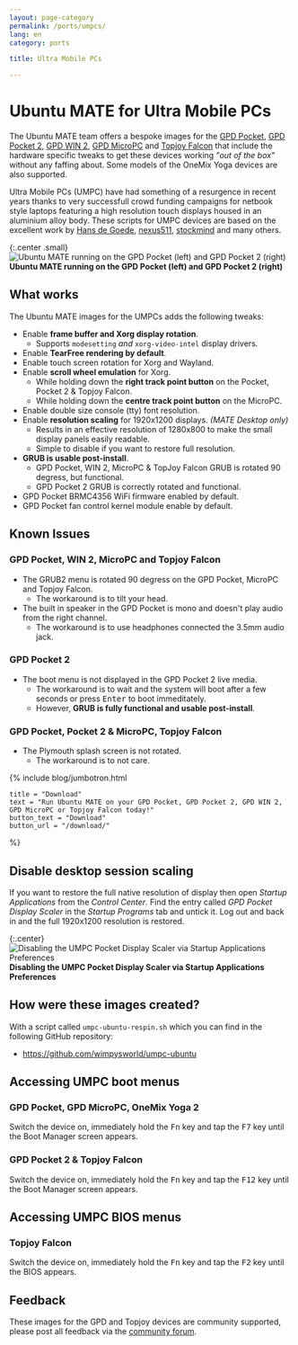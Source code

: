 ```yaml
---
layout: page-category
permalink: /ports/umpcs/
lang: en
category: ports

title: Ultra Mobile PCs

---
```


# Ubuntu MATE for Ultra Mobile PCs

The Ubuntu MATE team offers a bespoke images for the
[GPD Pocket](https://www.gpd.hk/gpdpocket),
[GPD Pocket 2](https://www.gpd.hk/gpdpocket2),
[GPD WIN 2](https://www.gpd.hk/gdpwin2),
[GPD MicroPC](https://www.gpd.hk/gpdmicropc) and
[Topjoy Falcon](https://www.kickstarter.com/projects/440069565/falcon-worlds-first-8-inch-2-in-1-laptop)
that include the hardware specific tweaks to get these devices working
*"out of the box"* without any faffing about. Some models of the OneMix
Yoga devices are also supported.

Ultra Mobile PCs (UMPC) have had something of a resurgence in recent years
thanks to very successfull crowd funding campaigns for netbook style laptops
featuring a high resolution touch displays housed in an aluminium alloy
body. These scripts for UMPC devices are based on the excellent work by
[Hans de Goede](https://hansdegoede.livejournal.com/), [nexus511](https://apt.nexus511.net/),
[stockmind](https://github.com/stockmind/gpd-pocket-ubuntu-respin) and many
others.


{:.center .small}
![Ubuntu MATE running on the GPD Pocket (left) and GPD Pocket 2 (right)](/images/blog/gpd-pockets.jpg)
**Ubuntu MATE running on the GPD Pocket (left) and GPD Pocket 2 (right)**


## What works

The Ubuntu MATE images for the UMPCs adds the following tweaks:

  * Enable **frame buffer and Xorg display rotation**.
    * Supports `modesetting` *and* `xorg-video-intel` display drivers.
  * Enable **TearFree rendering by default**.
  * Enable touch screen rotation for Xorg and Wayland.
  * Enable **scroll wheel emulation** for Xorg.
    * While holding down the **right track point button** on the Pocket, Pocket 2 & Topjoy Falcon.
    * While holding down the **centre track point button** on the MicroPC.
  * Enable double size console (tty) font resolution.
  * Enable **resolution scaling** for 1920x1200 displays. *(MATE Desktop only)*
    * Results in an effective resolution of 1280x800 to make the small display panels easily readable.
    * Simple to disable if you want to restore full resolution.
  * **GRUB is usable post-install**.
    * GPD Pocket, WIN 2, MicroPC & TopJoy Falcon GRUB is rotated 90 degress, but functional.
    * GPD Pocket 2 GRUB is correctly rotated and functional.
  * GPD Pocket BRMC4356 WiFi firmware enabled by default.
  * GPD Pocket fan control kernel module enable by default.

## Known Issues

### GPD Pocket, WIN 2, MicroPC and Topjoy Falcon

  * The GRUB2 menu is rotated 90 degress on the GPD Pocket, MicroPC and Topjoy Falcon.
    * The workaround is to tilt your head.
  * The built in speaker in the GPD Pocket is mono and doesn't play audio from the right channel.
    * The workaround is to use headphones connected the 3.5mm audio jack.

### GPD Pocket 2

  * The boot menu is not displayed in the GPD Pocket 2 live media.
    * The workaround is to wait and the system will boot after a few seconds or press <kbd>Enter</kbd> to boot immeditately.
    * However, **GRUB is fully functional and usable post-install**.

### GPD Pocket, Pocket 2 & MicroPC, Topjoy Falcon

  * The Plymouth splash screen is not rotated.
    * The workaround is to not care.


{% include blog/jumbotron.html

    title = "Download"
    text = "Run Ubuntu MATE on your GPD Pocket, GPD Pocket 2, GPD WIN 2, GPD MicroPC or Topjoy Falcon today!"
    button_text = "Download"
    button_url = "/download/"

%}


## Disable desktop session scaling

If you want to restore the full native resolution of display then open
*Startup Applications* from the *Control Center*. Find the entry called
*GPD Pocket Display Scaler* in the *Startup Programs* tab and untick it.
Log out and back in and the full 1920x1200 resolution is restored.


{:.center}
![Disabling the UMPC Pocket Display Scaler via Startup Applications Preferences](/images/blog/gpd-pocket-display-scaler.png)
**Disabling the UMPC Pocket Display Scaler via Startup Applications Preferences**


## How were these images created?

With a script called `umpc-ubuntu-respin.sh` which you can find in the
following GitHub repository:

  * <https://github.com/wimpysworld/umpc-ubuntu>

## Accessing UMPC boot menus

### GPD Pocket, GPD MicroPC, OneMix Yoga 2

Switch the device on, immediately hold the <kbd>Fn</kbd> key and tap the <kbd>F7</kbd> key until the Boot Manager screen appears.

### GPD Pocket 2 & Topjoy Falcon

Switch the device on, immediately hold the <kbd>Fn</kbd> key and tap the <kbd>F12</kbd> key until the Boot Manager screen appears.

## Accessing UMPC BIOS menus

### Topjoy Falcon

Switch the device on, immediately hold the <kbd>Fn</kbd> key and tap the <kbd>F2</kbd> key until the BIOS appears.

## Feedback

These images for the GPD and Topjoy devices are community supported,
please post all feedback via the [community forum](https://ubuntu-mate.community/).
